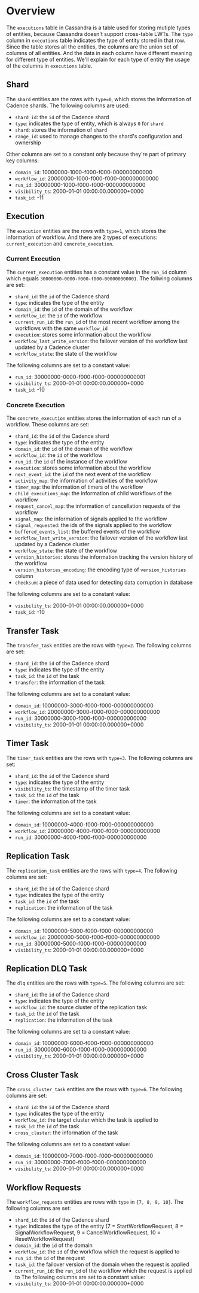# Overview
The `executions` table in Cassandra is a table used for storing mutiple types of entities, because Cassandra doesn't support cross-table LWTs.
The `type` column in `executions` table indicates the type of entity stored in that row. Since the table stores all the entities, the columns
are the union set of columns of all entities. And the data in each column have different meaning for different type of entities. We'll explain
for each type of entity the usage of the columns in `executions` table.

## Shard
The `shard` entities are the rows with `type=0`, which stores the information of Cadence shards. The following columns are used:
* `shard_id`: the `id` of the Cadence shard
* `type`: indicates the type of entity, which is always `0` for `shard`
* `shard`: stores the information of `shard`
* `range_id`: used to manage changes to the shard's configuration and ownership

Other columns are set to a constant only because they're part of primary key columns:
* `domain_id`: 10000000-1000-f000-f000-000000000000
* `workflow_id`: 20000000-1000-f000-f000-000000000000
* `run_id`: 30000000-1000-f000-f000-000000000000
* `visibility_ts`: 2000-01-01 00:00:00.000000+0000
* `task_id`: -11

## Execution
The `execution` entities are the rows with `type=1`, which stores the information of workflow. And there are 2 types of executions: `current_execution` and `concrete_execution`.
### Current Execution
The `current_execution` entities has a constant value in the `run_id` column which equals `30000000-0000-f000-f000-000000000001`. The follwing columns are set:
* `shard_id`: the `id` of the Cadence shard
* `type`: indicates the type of the entity
* `domain_id`: the `id` of the domain of the workflow
* `workflow_id`: the `id` of the workflow
* `current_run_id`: the `run_id` of the most recent workflow among the workflows with the same `workflow_id`
* `execution`: stores some information about the workflow
* `workflow_last_write_version`: the failover version of the workflow last updated by a Cadence cluster
* `workflow_state`: the state of the workflow

The following columns are set to a constant value:
* `run_id`: 30000000-0000-f000-f000-000000000001
* `visibility_ts`: 2000-01-01 00:00:00.000000+0000
* `task_id`: -10

### Concrete Execution
The `concrete_execution` entities stores the information of each run of a workflow. These columns are set:
* `shard_id`: the `id` of the Cadence shard
* `type`: indicates the type of the entity
* `domain_id`: the `id` of the domain of the workflow
* `workflow_id`: the `id` of the workflow
* `run_id`: the `id` of the instance of the workflow
* `execution`: stores some information about the workflow
* `next_event_id`: the `id` of the next event of the workflow
* `activity_map`: the information of activities of the workflow
* `timer_map`: the information of timers of the workflow
* `child_executions_map`: the information of child workflows of the workflow
* `request_cancel_map`: the information of cancellation requests of the workflow
* `signal_map`: the information of signals applied to the workflow
* `signal_requested`: the ids of the signals applied to the workflow
* `buffered_events_list`: the buffered events of the workflow
* `workflow_last_write_version`: the failover version of the workflow last updated by a Cadence cluster
* `workflow_state`: the state of the workflow
* `version_histories`: stores the information tracking the version history of the workflow
* `version_histories_encoding`: the encoding type of `version_histories` column
* `checksum`: a piece of data used for detecting data corruption in database

The following columns are set to a constant value:
* `visibility_ts`: 2000-01-01 00:00:00.000000+0000
* `task_id`: -10

## Transfer Task
The `transfer_task` entities are the rows with `type=2`. The following columns are set:
* `shard_id`: the `id` of the Cadence shard
* `type`: indicates the type of the entity
* `task_id`: the `id` of the task
* `transfer`: the information of the task

The following columns are set to a constant value:
* `domain_id`: 10000000-3000-f000-f000-000000000000
* `workflow_id`: 20000000-3000-f000-f000-000000000000
* `run_id`: 30000000-3000-f000-f000-000000000000
* `visibility_ts`: 2000-01-01 00:00:00.000000+0000

## Timer Task
The `timer_task` entities are the rows with `type=3`. The following columns are set:
* `shard_id`: the `id` of the Cadence shard
* `type`: indicates the type of the entity
* `visibility_ts`: the timestamp of the timer task
* `task_id`: the `id` of the task
* `timer`: the information of the task

The following columns are set to a constant value:
* `domain_id`: 10000000-4000-f000-f000-000000000000
* `workflow_id`: 20000000-4000-f000-f000-000000000000
* `run_id`: 30000000-4000-f000-f000-000000000000

## Replication Task
The `replication_task` entities are the rows with `type=4`. The following columns are set:
* `shard_id`: the `id` of the Cadence shard
* `type`: indicates the type of the entity
* `task_id`: the `id` of the task
* `replication`: the information of the task

The following columns are set to a constant value:
* `domain_id`: 10000000-5000-f000-f000-000000000000
* `workflow_id`: 20000000-5000-f000-f000-000000000000
* `run_id`: 30000000-5000-f000-f000-000000000000
* `visibility_ts`: 2000-01-01 00:00:00.000000+0000

## Replication DLQ Task
The `dlq` entities are the rows with `type=5`. The following columns are set:
* `shard_id`: the `id` of the Cadence shard
* `type`: indicates the type of the entity
* `workflow_id`: the source cluster of the replication task
* `task_id`: the `id` of the task
* `replication`: the information of the task

The following columns are set to a constant value:
* `domain_id`: 10000000-6000-f000-f000-000000000000
* `run_id`: 30000000-6000-f000-f000-000000000000
* `visibility_ts`: 2000-01-01 00:00:00.000000+0000

## Cross Cluster Task
The `cross_cluster_task` entities are the rows with `type=6`. The following columns are set:
* `shard_id`: the `id` of the Cadence shard
* `type`: indicates the type of the entity
* `workflow_id`: the target cluster which the task is applied to
* `task_id`: the `id` of the task
* `cross_cluster`: the information of the task

The following columns are set to a constant value:
* `domain_id`: 10000000-7000-f000-f000-000000000000
* `run_id`: 30000000-7000-f000-f000-000000000000
* `visibility_ts`: 2000-01-01 00:00:00.000000+0000

## Workflow Requests
The `workflow_requests` entities are rows with `type` in `{7, 8, 9, 10}`. The following columns are set:
* `shard_id`: the `id` of the Cadence shard
* `type`: indicates the type of the entity (7 = StartWorkflowRequest, 8 = SignalWorkflowRequest, 9 = CancelWorkflowRequest, 10 = ResetWorkflowRequest)
* `domain_id`: the `id` of the domain
* `workflow_id`: the `id` of the workflow which the request is applied to
* `run_id`: the `id` of the request
* `task_id`: the failover version of the domain when the request is applied
* `current_run_id`: the `run_id` of the workflow which the request is applied to
The following columns are set to a constant value:
* `visibility_ts`: 2000-01-01 00:00:00.000000+0000
